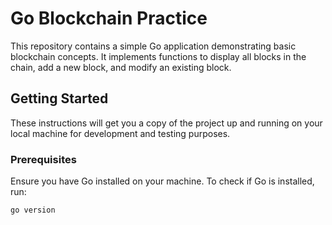 # Go Blockchain Practice

This repository contains a simple Go application demonstrating basic blockchain concepts. It implements functions to display all blocks in the chain, add a new block, and modify an existing block.

## Getting Started

These instructions will get you a copy of the project up and running on your local machine for development and testing purposes.

### Prerequisites

Ensure you have Go installed on your machine. To check if Go is installed, run:

```bash
go version
